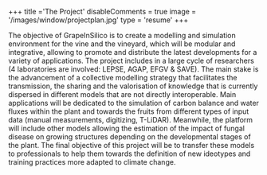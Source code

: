 +++
title ='The Project'
disableComments = true
image = '/images/window/projectplan.jpg'
type = 'resume'
+++

The objective of GrapeInSilico is to create a modelling and simulation environment for the vine and the vineyard, which will be modular and integrative, allowing to promote and distribute the latest developments for a variety of applications. The project includes in a large cycle of researchers (4 laboratories are involved: LEPSE, AGAP, EFGV & SAVE).  The main stake is the advancement of a collective modelling strategy that facilitates the transmission, the sharing and the valorisation of knowledge that is currently dispersed in different models that are not directly interoperable. 
Main applications will be dedicated to the simulation of carbon balance and water fluxes within the plant and towards the fruits from different types of input data (manual measurements, digitizing, T-LiDAR). Meanwhile, the platform will include other models allowing the estimation of the impact of fungal disease on growing structures depending on the developmental stages of the plant. The final objective of this project will be to transfer these models to professionals to help them towards the definition of new ideotypes and training practices more adapted to climate change. 